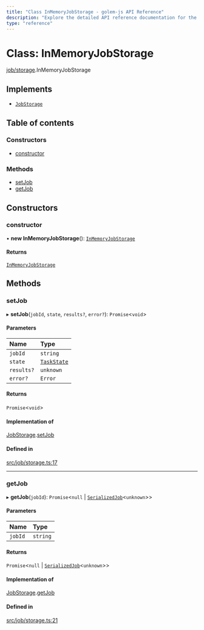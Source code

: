 ```yaml
---
title: "Class InMemoryJobStorage - golem-js API Reference"
description: "Explore the detailed API reference documentation for the Class InMemoryJobStorage within the golem-js SDK for the Golem Network."
type: "reference"
---
```

# Class: InMemoryJobStorage

[job/storage](../modules/job_storage).InMemoryJobStorage

## Implements

- [`JobStorage`](../interfaces/job_storage.JobStorage)

## Table of contents

### Constructors

- [constructor](job_storage.InMemoryJobStorage#constructor)

### Methods

- [setJob](job_storage.InMemoryJobStorage#setjob)
- [getJob](job_storage.InMemoryJobStorage#getjob)

## Constructors

### constructor

• **new InMemoryJobStorage**(): [`InMemoryJobStorage`](job_storage.InMemoryJobStorage)

#### Returns

[`InMemoryJobStorage`](job_storage.InMemoryJobStorage)

## Methods

### setJob

▸ **setJob**(`jobId`, `state`, `results?`, `error?`): `Promise`\<`void`\>

#### Parameters

| Name | Type |
| :------ | :------ |
| `jobId` | `string` |
| `state` | [`TaskState`](../enums/task_task.TaskState) |
| `results?` | `unknown` |
| `error?` | `Error` |

#### Returns

`Promise`\<`void`\>

#### Implementation of

[JobStorage](../interfaces/job_storage.JobStorage).[setJob](../interfaces/job_storage.JobStorage#setjob)

#### Defined in

[src/job/storage.ts:17](https://github.com/golemfactory/golem-js/blob/fd7ccbc/src/job/storage.ts#L17)

___

### getJob

▸ **getJob**(`jobId`): `Promise`\<``null`` \| [`SerializedJob`](../modules/job_storage#serializedjob)\<`unknown`\>\>

#### Parameters

| Name | Type |
| :------ | :------ |
| `jobId` | `string` |

#### Returns

`Promise`\<``null`` \| [`SerializedJob`](../modules/job_storage#serializedjob)\<`unknown`\>\>

#### Implementation of

[JobStorage](../interfaces/job_storage.JobStorage).[getJob](../interfaces/job_storage.JobStorage#getjob)

#### Defined in

[src/job/storage.ts:21](https://github.com/golemfactory/golem-js/blob/fd7ccbc/src/job/storage.ts#L21)

